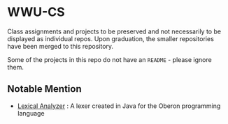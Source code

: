 # WWU-CS
Class assignments and projects to be preserved and not necessarily to be displayed as individual repos. Upon graduation, the smaller repositories have been merged to this repository.

Some of the projects in this repo do not have an `README` - please ignore them.

## Notable Mention

* [Lexical Analyzer](./CPTR354-LexicalAnalysis) : A lexer created in Java for the Oberon programming language

